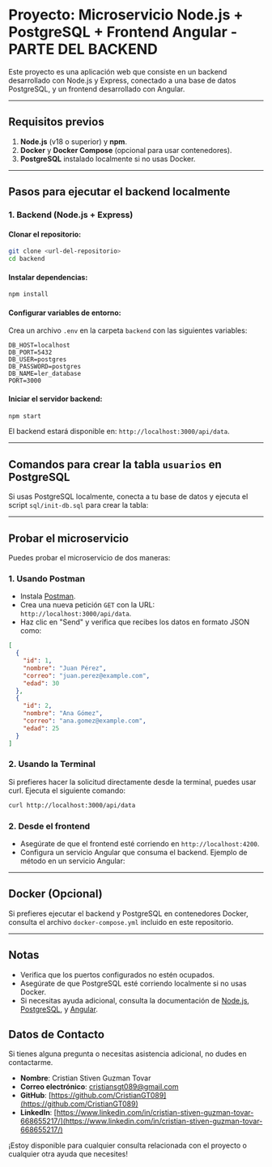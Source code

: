 # Proyecto: Microservicio Node.js + PostgreSQL + Frontend Angular - PARTE DEL BACKEND

Este proyecto es una aplicación web que consiste en un backend desarrollado con Node.js y Express, conectado a una base de datos PostgreSQL, y un frontend desarrollado con Angular.

---

## **Requisitos previos**
1. **Node.js** (v18 o superior) y **npm**.
2. **Docker** y **Docker Compose** (opcional para usar contenedores).
3. **PostgreSQL** instalado localmente si no usas Docker.

---

## **Pasos para ejecutar el backend localmente**

### **1. Backend (Node.js + Express)**
#### Clonar el repositorio:
```bash
git clone <url-del-repositorio>
cd backend
```

#### Instalar dependencias:
```bash
npm install
```

#### Configurar variables de entorno:
Crea un archivo `.env` en la carpeta `backend` con las siguientes variables:
```
DB_HOST=localhost
DB_PORT=5432
DB_USER=postgres
DB_PASSWORD=postgres
DB_NAME=ler_database
PORT=3000
```

#### Iniciar el servidor backend:
```bash
npm start
```
El backend estará disponible en: `http://localhost:3000/api/data`.

---



## **Comandos para crear la tabla `usuarios` en PostgreSQL**

Si usas PostgreSQL localmente, conecta a tu base de datos y ejecuta el script `sql/init-db.sql` para crear la tabla:

---

## **Probar el microservicio**
Puedes probar el microservicio de dos maneras:

### **1. Usando Postman**
- Instala [Postman](https://www.postman.com/downloads/).
- Crea una nueva petición `GET` con la URL: `http://localhost:3000/api/data`.
- Haz clic en "Send" y verifica que recibes los datos en formato JSON como:
```json
[
  {
    "id": 1,
    "nombre": "Juan Pérez",
    "correo": "juan.perez@example.com",
    "edad": 30
  },
  {
    "id": 2,
    "nombre": "Ana Gómez",
    "correo": "ana.gomez@example.com",
    "edad": 25
  }
]
```

### **2. Usando la Terminal**
Si prefieres hacer la solicitud directamente desde la terminal, puedes usar curl. Ejecuta el siguiente comando:

```bash
curl http://localhost:3000/api/data
```

### **2. Desde el frontend**
- Asegúrate de que el frontend esté corriendo en `http://localhost:4200`.
- Configura un servicio Angular que consuma el backend. Ejemplo de método en un servicio Angular:

---

## **Docker (Opcional)**
Si prefieres ejecutar el backend y PostgreSQL en contenedores Docker, consulta el archivo `docker-compose.yml` incluido en este repositorio.

---

## **Notas**
- Verifica que los puertos configurados no estén ocupados.
- Asegúrate de que PostgreSQL esté corriendo localmente si no usas Docker.
- Si necesitas ayuda adicional, consulta la documentación de [Node.js](https://nodejs.org), [PostgreSQL](https://www.postgresql.org), y [Angular](https://angular.io).

## **Datos de Contacto**

Si tienes alguna pregunta o necesitas asistencia adicional, no dudes en contactarme.

- **Nombre**: Cristian Stiven Guzman Tovar
- **Correo electrónico**: cristiansgt089@gmail.com
- **GitHub**: [https://github.com/CristianGT089](https://github.com/CristianGT089)
- **LinkedIn**: [https://www.linkedin.com/in/cristian-stiven-guzman-tovar-668655217/](https://www.linkedin.com/in/cristian-stiven-guzman-tovar-668655217/)

¡Estoy disponible para cualquier consulta relacionada con el proyecto o cualquier otra ayuda que necesites!
